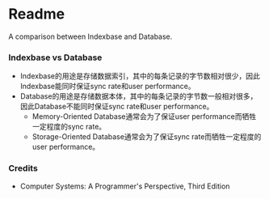 # Readme
A comparison between Indexbase and Database.

### Indexbase vs Database
- Indexbase的用途是存储数据索引，其中的每条记录的字节数相对很少，因此Indexbase能同时保证sync rate和user performance。
- Database的用途是存储数据本体，其中的每条记录的字节数一般相对很多，因此Database不能同时保证sync rate和user performance。
  - Memory-Oriented Database通常会为了保证user performance而牺牲一定程度的sync rate。
  - Storage-Oriented Database通常会为了保证sync rate而牺牲一定程度的user performance。

### Credits
- Computer Systems: A Programmer's Perspective, Third Edition

